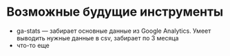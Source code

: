 # Возможные будущие инструменты

* ga-stats — забирает основные данные из Google Analytics. Умеет выводить нужные данные в csv, забирает по 3 месяца
* что-то еще